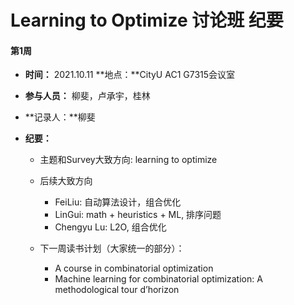 # Learning to Optimize 讨论班 纪要

#### 第1周

+ **时间：** 2021.10.11     **地点：**CityU AC1 G7315会议室

+ **参与人员：** 柳斐，卢承宇，桂林

+ **记录人：**柳斐

+ **纪要：**

  + 主题和Survey大致方向:   learning to optimize   
  + 后续大致方向
    + FeiLiu: 自动算法设计，组合优化
    + LinGui: math + heuristics + ML, 排序问题
    + Chengyu Lu: L2O, 组合优化

  + 下一周读书计划（大家统一的部分）：
    + A course in combinatorial optimization
    + Machine learning for combinatorial optimization: A methodological tour d’horizon
